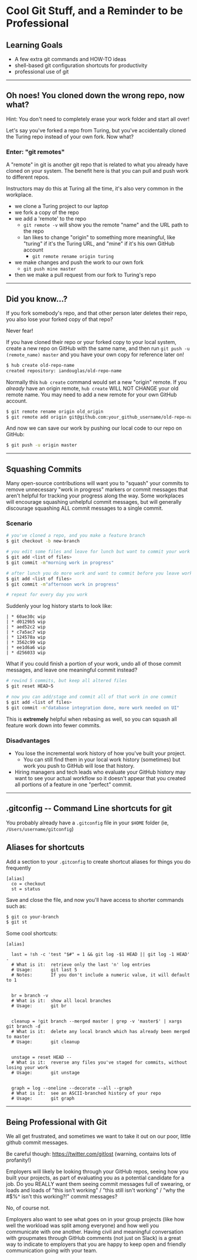 # Cool Git Stuff, and a Reminder to be Professional

## Learning Goals

- A few extra git commands and HOW-TO ideas
- shell-based git configuration shortcuts for productivity
- professional use of git

---

## Oh noes! You cloned down the wrong repo, now what?

Hint: You don't need to completely erase your work folder and start all over!

Let's say you've forked a repo from Turing, but you've accidentally cloned the Turing repo instead of your own fork. Now what?

### Enter: "git remotes"

A "remote" in git is another git repo that is related to what you already have cloned on your system. The benefit here is that you can pull and push work to different repos.

Instructors may do this at Turing all the time, it's also very common in the workplace.

- we clone a Turing project to our laptop
- we fork a copy of the repo
- we add a 'remote' to the repo
  - `git remote -v` will show you the remote "name" and the URL path to the repo
  - Ian likes to change "origin" to something more meaningful, like "turing" if it's the Turing URL, and "mine" if it's his own GitHub account
    - `git remote rename origin turing`
- we make changes and push the work to our own fork
  - `git push mine master`
- then we make a pull request from our fork to Turing's repo

---

## Did you know...?

If you fork somebody's repo, and that other person later deletes their repo, you also lose your forked copy of that repo?

Never fear!

If you have cloned their repo or your forked copy to your local system, create a new repo on GitHub with the same name, and then run `git push -u (remote_name) master` and you have your own copy for reference later on!

```bash
$ hub create old-repo-name
created repository: iandouglas/old-repo-name
```

Normally this `hub create` command would set a new "origin" remote. If you *already* have an origin remote, `hub create` WILL NOT CHANGE your old remote name. You may need to add a new remote for your own GitHub account.

```bash
$ git remote rename origin old_origin
$ git remote add origin git@github.com:your_github_username/old-repo-name
```

And now we can save our work by pushing our local code to our repo on GitHub:

```bash
$ git push -u origin master
```

---

## Squashing Commits

Many open-source contributions will want you to "squash" your commits to remove unnecessary "work in progress" markers
or commit messages that aren't helpful for tracking your progress along the way. Some workplaces will encourage
squashing unhelpful commit messages, but will generally discourage squashing ALL commit messages to a single commit.

### Scenario

```bash
# you've cloned a repo, and you make a feature branch
$ git checkout -b new-branch

# you edit some files and leave for lunch but want to commit your work first
$ git add <list of files>
$ git commit -m"morning work in progress"

# after lunch you do more work and want to commit before you leave work for the day
$ git add <list of files>
$ git commit -m"afternoon work in progress"

# repeat for every day you work
```

Suddenly your log history starts to look like:

```
| * 60ae30c wip
| * d0129b5 wip
| * aed52c2 wip
| * c7a5ac7 wip
| * 124578a wip
| * 3562c99 wip
| * ee1d6a6 wip
| * d256033 wip
```

What if you could finish a portion of your work, undo all of those commit messages, and leave one meaningful commit
instead?

```bash
# rewind 5 commits, but keep all altered files
$ git reset HEAD~5

# now you can add/stage and commit all of that work in one commit
$ git add <list of files>
$ git commit -m"database integration done, more work needed on UI"
```

This is **extremely** helpful when rebasing as well, so you can squash all feature work down into fewer commits.

### Disadvantages

- You lose the incremental work history of how you've built your project. 
  - You can still find them in your local work history (sometimes) but work you push to GitHub will lose that history.
- Hiring managers and tech leads who evaluate your GitHub history may want to see your actual workflow so it doesn't appear that you created all portions of a feature in one "perfect" commit.

---

## .gitconfig -- Command Line shortcuts for git

You probably already have a `.gitconfig` file in your `$HOME` folder (ie, `/Users/username/gitconfig`)

## Aliases for shortcuts

Add a section to your `.gitconfig` to create shortcut aliases for things you do frequently

```
[alias]
  co = checkout
  st = status
```

Save and close the file, and now you'll have access to shorter commands such as:

```bash
$ git co your-branch
$ git st
```

Some cool shortcuts:

```
[alias]

  last = !sh -c 'test "$#" = 1 && git log -$1 HEAD || git log -1 HEAD' -
  # What is it:  retrieve only the last 'n' log entries
  # Usage:       git last 5
  # Notes:       If you don't include a numeric value, it will default to 1


  br = branch -v
  # What is it:  show all local branches
  # Usage:       git br


  cleanup = !git branch --merged master | grep -v 'master$' | xargs git branch -d
  # What is it:  delete any local branch which has already been merged to master
  # Usage:       git cleanup


  unstage = reset HEAD --
  # What is it:  reverse any files you've staged for commits, without losing your work
  # Usage:       git unstage


  graph = log --oneline --decorate --all --graph
  # What is it:  see an ASCII-branched history of your repo
  # Usage:       git graph
```
---

## Being Professional with Git

We all get frustrated, and sometimes we want to take it out on our poor, little github commit messages.

Be careful though: https://twitter.com/gitlost (warning, contains lots of profanity!)

Employers will likely be looking through your GitHub repos, seeing how you built your projects, as part of evaluating you as a potential candidate for a job. Do you REALLY want them seeing commit messages full of swearing, or loads and loads of "this isn't working" / "this still isn't working" / "why the #$%^ isn't this working?!" commit messages?

No, of course not.

Employers also want to see what goes on in your group projects (like how well the workload was split among everyone) and how well you communicate with one another. Having civil and meaningful conversation with groupmates through GitHub comments (not just on Slack) is a great way to indicate to employers that you are happy to keep open and friendly communication going with your team.
